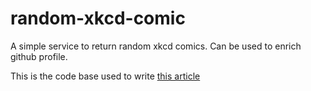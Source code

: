 # random-xkcd-comic

A simple service to return random xkcd comics. Can be used to enrich github profile.

This is the code base used to write [this article](TODO)
